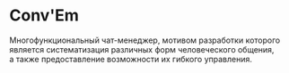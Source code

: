 # Conv'Em

Многофункциональный чат-менеджер, мотивом разработки которого   
является систематизация различных форм человеческого общения,  
а также предоставление возможности их гибкого управления.
